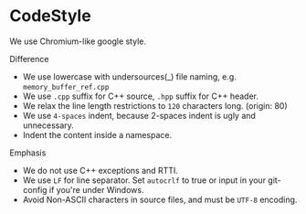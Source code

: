 CodeStyle
=========

We use Chromium-like google style.

Difference

- We use lowercase with undersources(_) file naming, e.g. `memory_buffer_ref.cpp`
- We use `.cpp` suffix for C++ source, `.hpp` suffix for C++ header.
- We relax the line length restrictions to `120` characters long. (origin: 80)
- We use `4-spaces` indent, because 2-spaces indent is ugly and unnecessary.
- Indent the content inside a namespace.

Emphasis

- We do not use C++ exceptions and RTTI.
- We use `LF` for line separator. Set `autocrlf` to true or input in your git-config if you're under Windows.
- Avoid Non-ASCII characters in source files, and must be `UTF-8` encoding.
